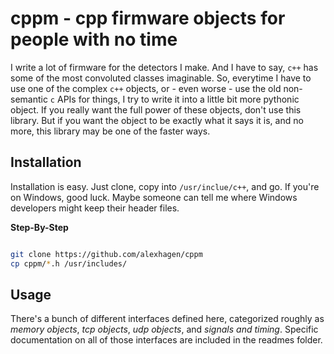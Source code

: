 # cppm - cpp firmware objects for people with no time

I write a lot of firmware for the detectors I make.  And I have to say, `c++`
has some of the most convoluted classes imaginable. So, everytime I have to use
one of the complex `c++` objects, or - even worse - use the old non-semantic
`c` APIs for things, I try to write it into a little bit more pythonic object.
If you really want the full power of these objects, don't use this library.
But if you want the object to be exactly what it says it is, and no more, this
library may be one of the faster ways.

## Installation

Installation is easy.  Just clone, copy into `/usr/inclue/c++`, and go. If
you're on Windows, good luck.  Maybe someone can tell me where Windows
developers might keep their header files.

**Step-By-Step**

```bash

git clone https://github.com/alexhagen/cppm
cp cppm/*.h /usr/includes/
```

## Usage

There's a bunch of different interfaces defined here, categorized roughly as
*memory objects*, *tcp objects*, *udp objects*, and *signals and timing*.
Specific documentation on all of those interfaces are included in the readmes
folder.
